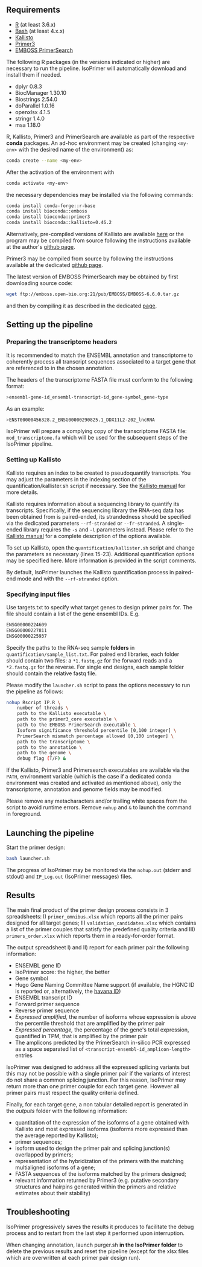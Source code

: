 ## Requirements

-   [R](https://www.r-project.org/) (at least 3.6.x)
-   [Bash](https://www.gnu.org/software/bash/) (at least 4.x.x)
-   [Kallisto](https://www.nature.com/articles/nbt.3519)
-   [Primer3](https://github.com/primer3-org/primer3)
-   [EMBOSS PrimerSearch](https://www.bioinformatics.nl/cgi-bin/emboss/help/primersearch)

The following R packages (in the versions indicated or higher) are
necessary to run the pipeline. IsoPrimer will automatically download and
install them if needed.

-   dplyr 0.8.3
-   BiocManager 1.30.10
-   Biostrings 2.54.0
-   doParallel 1.0.16
-   openxlsx 4.1.5
-   stringr 1.4.0
-   msa 1.18.0

R, Kallisto, Primer3 and PrimerSearch are available as part of the
respective **conda** packages. An ad-hoc environment may be created
(changing `<my-env>` with the desired name of the environment) as:

```bash
conda create --name <my-env>
```

After the activation of the environment with

```bash
conda activate <my-env>
```

the necessary dependencies may be installed via the following commands:

```bash
conda install conda-forge::r-base
conda install bioconda::emboss
conda install bioconda::primer3
conda install bioconda::kallisto=0.46.2
```

Alternatively, pre-compiled versions of Kallisto are available
[here](https://pachterlab.github.io/kallisto/download) or the program
may be compiled from source following the instructions available at the
author's [github page](https://github.com/pachterlab/Kallisto/blob/master/INSTALL.md).

Primer3 may be compiled from source by following the instructions
available at the dedicated [github page](https://github.com/primer3-org/primer3).

The latest version of EMBOSS PrimerSearch may be obtained by first
downloading source code:

```bash
wget ftp://emboss.open-bio.org:21/pub/EMBOSS/EMBOSS-6.6.0.tar.gz
```

and then by compiling it as described in the dedicated
[page](https://emboss.sourceforge.net/download/).

## Setting up the pipeline

### Preparing the transcriptome headers

It is recommended to match the ENSEMBL annotation and transcriptome to
coherently process all transcript sequences associated to a target gene
that are referenced to in the chosen annotation.

The headers of the transcriptome FASTA file must conform to the
following format:

```bash
>ensembl-gene-id_ensembl-transcript-id_gene-symbol_gene-type
```

As an example:

```bash
>ENST00000456328.2_ENSG00000290825.1_DDX11L2-202_lncRNA
```

IsoPrimer will prepare a complying copy of the transcriptome FASTA file:
`mod_transcriptome.fa` which will be used for the subsequent steps of the
IsoPrimer pipeline.

### Setting up Kallisto

Kallisto requires an index to be created to pseudoquantify transcripts.
You may adjust the parameters in the indexing section of the
quantification/kallister.sh script if necessary. See the [Kallisto manual](https://www.nature.com/articles/nbt.3519) for more details.

Kallisto requires information about a sequencing library to quantify its
transcripts. Specifically, if the sequencing library the RNA-seq data
has been obtained from is paired-ended, its strandedness should be
specified via the dedicated parameters `--rf-stranded` or `--fr-stranded`.
A single-ended library requires the `-s` and `-l` parameters instead. Please
refer to the [Kallisto manual](https://www.nature.com/articles/nbt.3519)
for a complete description of the options available.

To set up Kallisto, open the `quantification/kallister.sh` script and
change the parameters as necessary (lines 15-23). Additional
quantification options may be specified here. More information is
provided in the script comments.

By default, IsoPrimer launches the Kallisto quantification process in
paired-end mode and with the `--rf-stranded` option.

### Specifying input files

Use targets.txt to specify what target genes to design primer pairs for.
The file should contain a list of the gene ensembl IDs. E.g.

```bash
ENSG00000224609
ENSG00000227811
ENSG00000225937
```

Specify the paths to the RNA-seq sample **folders** in
`quantification/sample_list.txt`. For paired end libraries, each folder
should contain two files: a `*1.fastq.gz` for the forward reads and a
`*2.fastq.gz` for the reverse. For single end designs, each sample folder
should contain the relative fastq file.

Please modify the `launcher.sh` script to pass the options necessary to
run the pipeline as follows:

```bash
nohup Rscript IP.R \
    number of threads \
    path to the Kallisto executable \
    path to the primer3_core executable \
    path to the EMBOSS PrimerSearch executable \
    Isoform significance threshold percentile [0,100 integer] \
    PrimerSearch mismatch percentage allowed [0,100 integer] \
    path to the transcriptome \
    path to the annotation \
    path to the genome \
    debug flag (T/F) &
```

If the Kallisto, Primer3 and Primersearch executables are available via
the `PATH`, environment variable (which is the case if a dedicated conda
environment was created and activated as mentioned above), only the transcriptome,
annotation and genome fields may be modified.

Please remove any metacharacters and/or trailing white spaces from the
script to avoid runtime errors. Remove `nohup` and `&` to launch the command
in foreground.

## Launching the pipeline

Start the primer design:

```bash
bash launcher.sh
```

The progress of IsoPrimer may be monitored via the `nohup.out` (stderr and
stdout) and `IP_Log.out` (IsoPrimer messages) files.

## Results

The main final product of the primer design process consists in 3
spreadsheets: I) `primer_omnibus.xlsx` which reports all the primer pairs
designed for all target genes; II) `validation_candidates.xlsx` which
contains a list of the primer couples that satisfy the predefined
quality criteria and III) `primers_order.xlsx` which reports them in a
ready-for-order format.

The output spreadsheet I) and II) report for each primer pair the
following information:

-   ENSEMBL gene ID
-   IsoPrimer score: the higher, the better
-   Gene symbol
-   Hugo Gene Naming Committee Name support (if available, the HGNC ID
    is reported or, alternatively, the [havana ID](https://grch37.ensembl.org/info/genome/genebuild/manual_havana.html))
-   ENSEMBL transcript ID
-   Forward primer sequence
-   Reverse primer sequence
-   *Expressed amplified,* the number of isoforms whose expression is
    above the percentile threshold that are amplified by the primer pair
-   *Expressed percentage,* the percentage of the gene's total
    expression, quantified in TPM, that is amplified by the primer pair
-   The amplicons predicted by the PrimerSearch in-silico PCR expressed
    as a space separated list of
    `<transcript-ensembl-id_amplicon-length>` entries

IsoPrimer was designed to address all the expressed splicing variants
but this may not be possible with a single primer pair if the variants
of interest do not share a common splicing junction. For this reason,
IsoPrimer may return more than one primer couple for each target gene.
However all primer pairs must respect the quality criteria defined.

Finally, for each target gene, a non tabular detailed report is
generated in the *outputs* folder with the following information:

-   quantitation of the expression of the isoforms of a gene obtained
    with Kallisto and most expressed isoforms (isoforms more expressed
    than the average reported by Kallisto);
-   primer sequences;
-   isoform used to design the primer pair and splicing junction(s)
    overlapped by primers;
-   representation of the hybridization of the primers with the matching
    multialigned isoforms of a gene;
-   FASTA sequences of the isoforms matched by the primers designed;
-   relevant information returned by Primer3 (e.g. putative secondary
    structures and hairpins generated within the primers and relative
    estimates about their stability)

## Troubleshooting

IsoPrimer progressively saves the results it produces to facilitate the
debug process and to restart from the last step it performed upon
interruption.

When changing annotation, launch purger.sh **in the IsoPrimer folder**
to delete the previous results and reset the pipeline (except for the
xlsx files which are overwritten at each primer pair design run).
